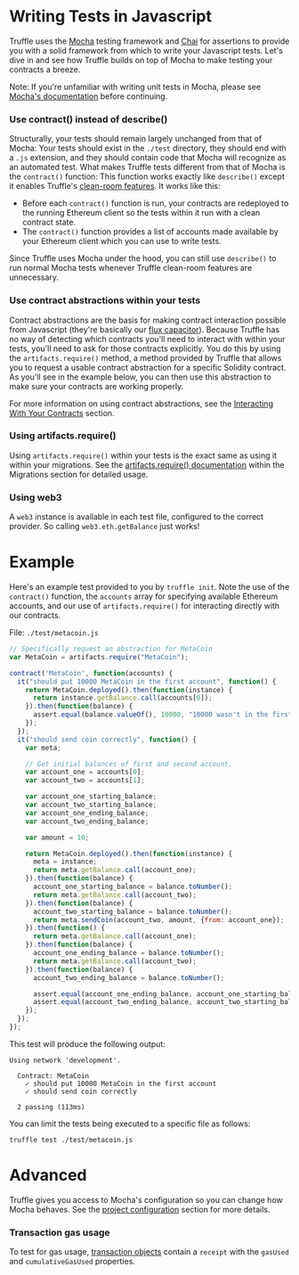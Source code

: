 # Writing Tests in Javascript

Truffle uses the [Mocha](https://mochajs.org/) testing framework and [Chai](http://chaijs.com/) for assertions to provide you with a solid framework from which to write your Javascript tests. Let's dive in and see how Truffle builds on top of Mocha to make testing your contracts a breeze.

Note: If you're unfamiliar with writing unit tests in Mocha, please see [Mocha's documentation](https://mochajs.org/) before continuing.

### Use contract() instead of describe()

Structurally, your tests should remain largely unchanged from that of Mocha: Your tests should exist in the `./test` directory, they should end with a `.js` extension, and they should contain code that Mocha will recognize as an automated test. What makes Truffle tests different from that of Mocha is the `contract()` function: This function works exactly like `describe()` except it enables Truffle's [clean-room features](/docs/getting_started/testing#clean-room-environment). It works like this:

* Before each `contract()` function is run, your contracts are redeployed to the running Ethereum client so the tests within it run with a clean contract state.
* The `contract()` function provides a list of accounts made available by your Ethereum client which you can use to write tests.

Since Truffle uses Mocha under the hood, you can still use `describe()` to run normal Mocha tests whenever Truffle clean-room features are unnecessary.

### Use contract abstractions within your tests

Contract abstractions are the basis for making contract interaction possible from Javascript (they're basically our [flux capacitor](https://www.youtube.com/watch?v=EhU862ONFys)). Because Truffle has no way of detecting which contracts you'll need to interact with within your tests, you'll need to ask for those contracts explicitly. You do this by using the `artifacts.require()` method, a method provided by Truffle that allows you to request a usable contract abstraction for a specific Solidity contract. As you'll see in the example below, you can then use this abstraction to make sure your contracts are working properly.

For more information on using contract abstractions, see the [Interacting With Your Contracts](/docs/getting_started/contracts) section.

### Using artifacts.require()

Using `artifacts.require()` within your tests is the exact same as using it within your migrations. See the [artifacts.require() documentation](./migrations#artifacts-require-) within the Migrations section for detailed usage.

### Using web3

A `web3` instance is available in each test file, configured to the correct provider. So calling `web3.eth.getBalance` just works!

# Example

Here's an example test provided to you by `truffle init`. Note the use of the `contract()` function, the `accounts` array for specifying available Ethereum accounts, and our use of `artifacts.require()` for interacting directly with our contracts.

File: `./test/metacoin.js`

```javascript
// Specifically request an abstraction for MetaCoin
var MetaCoin = artifacts.require("MetaCoin");

contract('MetaCoin', function(accounts) {
  it("should put 10000 MetaCoin in the first account", function() {
    return MetaCoin.deployed().then(function(instance) {
      return instance.getBalance.call(accounts[0]);
    }).then(function(balance) {
      assert.equal(balance.valueOf(), 10000, "10000 wasn't in the first account");
    });
  });
  it("should send coin correctly", function() {
    var meta;

    // Get initial balances of first and second account.
    var account_one = accounts[0];
    var account_two = accounts[1];

    var account_one_starting_balance;
    var account_two_starting_balance;
    var account_one_ending_balance;
    var account_two_ending_balance;

    var amount = 10;

    return MetaCoin.deployed().then(function(instance) {
      meta = instance;
      return meta.getBalance.call(account_one);
    }).then(function(balance) {
      account_one_starting_balance = balance.toNumber();
      return meta.getBalance.call(account_two);
    }).then(function(balance) {
      account_two_starting_balance = balance.toNumber();
      return meta.sendCoin(account_two, amount, {from: account_one});
    }).then(function() {
      return meta.getBalance.call(account_one);
    }).then(function(balance) {
      account_one_ending_balance = balance.toNumber();
      return meta.getBalance.call(account_two);
    }).then(function(balance) {
      account_two_ending_balance = balance.toNumber();

      assert.equal(account_one_ending_balance, account_one_starting_balance - amount, "Amount wasn't correctly taken from the sender");
      assert.equal(account_two_ending_balance, account_two_starting_balance + amount, "Amount wasn't correctly sent to the receiver");
    });
  });
});
```

This test will produce the following output:

```
Using network 'development'.

  Contract: MetaCoin
    ✓ should put 10000 MetaCoin in the first account
    ✓ should send coin correctly

  2 passing (113ms)
```

You can limit the tests being executed to a specific file as follows:

```
truffle test ./test/metacoin.js
```


# Advanced

Truffle gives you access to Mocha's configuration so you can change how Mocha behaves. See the [project configuration](/docs/advanced/configuration#mocha) section for more details.

### Transaction gas usage

To test for gas usage, [transaction objects](http://truffleframework.com/tutorials/upgrading-from-truffle-2-to-3#contract-abstractions-transaction-result-objects) contain a `receipt` with the `gasUsed` and `cumulativeGasUsed` properties.
